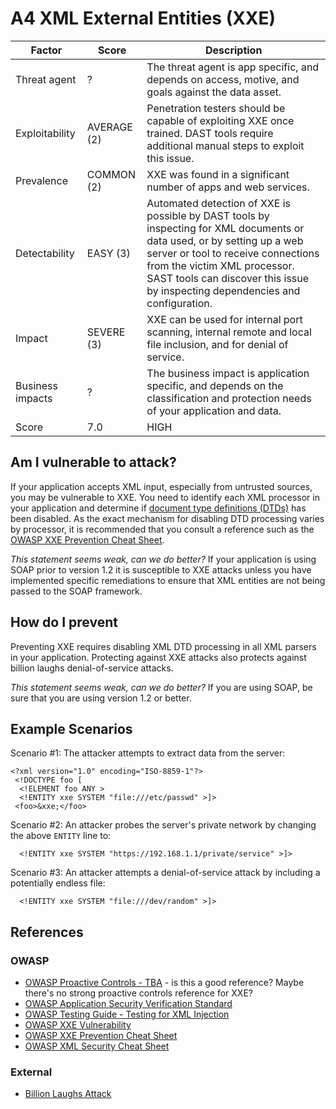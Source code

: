 # A4 XML External Entities (XXE)

| Factor | Score | Description |
| -- | -- | -- |
| Threat agent | ? | The threat agent is app specific, and depends on access, motive, and goals against the data asset. |
| Exploitability | AVERAGE (2) | Penetration testers should be capable of exploiting XXE once trained. DAST tools require additional manual steps to exploit this issue. |
| Prevalence | COMMON (2) | XXE was found in a significant number of apps and web services. |
| Detectability | EASY (3) | Automated detection of XXE is possible by DAST tools by inspecting for XML documents or data used, or by setting up a web server or tool to receive connections from the victim XML processor. SAST tools can discover this issue by inspecting dependencies and configuration. |
| Impact | SEVERE (3) | XXE can be used for internal port scanning, internal remote and local file inclusion, and for denial of service. |
| Business impacts | ? | The business impact is application specific, and depends on the classification and protection needs of your application and data. |
| Score | 7.0 | HIGH |

## Am I vulnerable to attack?

If your application accepts XML input, especially from untrusted sources, you may be vulnerable to XXE. You need to identify each XML processor in your application and determine if [document type definitions (DTDs)](https://en.wikipedia.org/wiki/Document_type_definition) has been disabled. As the exact mechanism for disabling DTD processing varies by processor, it is recommended that you consult a reference such as the [OWASP XXE Prevention Cheat Sheet](https://www.owasp.org/index.php/XML_External_Entity_(XXE)_Prevention_Cheat_Sheet).

_This statement seems weak, can we do better?_ If your application is using SOAP prior to version 1.2 it is susceptible to XXE attacks unless you have implemented specific remediations to ensure that XML entities are not being passed to the SOAP framework.  

## How do I prevent

Preventing XXE requires disabling XML DTD processing in all XML parsers in your application. Protecting against XXE attacks also protects against billion laughs denial-of-service attacks.

_This statement seems weak, can we do better?_ If you are using SOAP, be sure that you are using version 1.2 or better.

## Example Scenarios

Scenario #1: The attacker attempts to extract data from the server:

```
<?xml version="1.0" encoding="ISO-8859-1"?>
 <!DOCTYPE foo [
  <!ELEMENT foo ANY >
  <!ENTITY xxe SYSTEM "file:///etc/passwd" >]>
 <foo>&xxe;</foo>
```

Scenario #2: An attacker probes the server's private network by changing the above `ENTITY` line to:

```
  <!ENTITY xxe SYSTEM "https://192.168.1.1/private/service" >]>
```

Scenario #3: An attacker attempts a denial-of-service attack by including a potentially endless file:

```
  <!ENTITY xxe SYSTEM "file:///dev/random" >]>
```
## References

### OWASP
* [OWASP Proactive Controls - TBA](https://www.owasp.org/index.php/OWASP_Proactive_Controls#3:_Encode_Data) - is this a good reference? Maybe there's no strong proactive controls reference for XXE?
* [OWASP Application Security Verification Standard](https://www.owasp.org/index.php/Category:OWASP_Application_Security_Verification_Standard_Project#tab=Home)
* [OWASP Testing Guide - Testing for XML Injection](https://www.owasp.org/index.php/Testing_for_XML_Injection_(OTG-INPVAL-008))
* [OWASP XXE Vulnerability](https://www.owasp.org/index.php/XML_External_Entity_(XXE)_Processing)
* [OWASP XXE Prevention Cheat Sheet](https://www.owasp.org/index.php/XML_External_Entity_(XXE)_Prevention_Cheat_Sheet)
* [OWASP XML Security Cheat Sheet](https://www.owasp.org/index.php/XML_Security_Cheat_Sheet)

### External

* [Billion Laughs Attack](https://en.wikipedia.org/wiki/Billion_laughs_attack)
